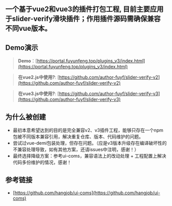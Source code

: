 ## 一个基于vue2和vue3的插件打包工程, 目前主要应用于slider-verify滑块插件；作用插件源码需确保兼容不同vue版本。

## Demo演示

> **Demo**：[https://portal.fuyunfeng.top/plugins_v3/index.html](https://portal.fuyunfeng.top/plugins_v3/index.html)  

> **在vue2.js中使用?**: [https://github.com/author-fuyf/slider-verify-v2](https://github.com/author-fuyf/slider-verify-v2)  

> **在vue3.js中使用?**: [https://github.com/author-fuyf/slider-verify-v3](https://github.com/author-fuyf/slider-verify-v3)  

## 为什么被创建

- 最初本意希望达到的目的是完全兼容v2、v3插件工程，能够只存在一个npm包被不同版本兼容引用，解决重复仓库、版本、代码维护的问题。
- 尝试过vue-demi包装处理，但存在问题。（应是v3版本升级存在编译破坏性的不兼容处理导致，如有其他方案，还请issues中注明，感谢！）
- 最终选择降级方案：参考ui-coms，兼容语法上的改动处理 + 工程配置上解决代码多份维护的情况，感谢！



## 参考链接

- [https://github.com/hangjob/ui-coms](https://github.com/hangjob/ui-coms)


